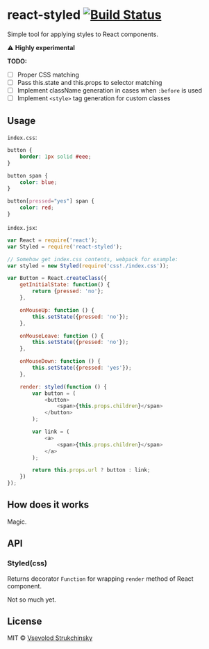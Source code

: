 # react-styled [![Build Status](https://travis-ci.org/floatdrop/react-styled.svg?branch=master)](https://travis-ci.org/floatdrop/react-styled)

Simple tool for applying styles to React components.

:warning: __Highly experimental__

__TODO:__

 * [ ] Proper CSS matching
 * [ ] Pass this.state and this.props to selector matching
 * [ ] Implement className generation in cases when `:before` is used
 * [ ] Implement `<style>` tag generation for custom classes

## Usage

`index.css`:

```css
button {
	border: 1px solid #eee;
}

button span {
	color: blue;
}

button[pressed="yes"] span {
	color: red;
}
```

`index.jsx`:

```js
var React = require('react');
var Styled = require('react-styled');

// Somehow get index.css contents, webpack for example:
var styled = new Styled(require('css!./index.css'));

var Button = React.createClass({
	getInitialState: function() {
		return {pressed: 'no'};
	},

	onMouseUp: function () {
		this.setState({pressed: 'no'});
	},

	onMouseLeave: function () {
		this.setState({pressed: 'no'});
	},

	onMouseDown: function () {
		this.setState({pressed: 'yes'});
	},

	render: styled(function () {
		var button = (
			<button>
				<span>{this.props.children}</span>
			</button>
		);

		var link = (
			<a>
				<span>{this.props.children}</span>
			</a>
		);

		return this.props.url ? button : link;
	})
});
```

## How does it works

Magic.

## API

### Styled(css)

Returns decorator `Function` for wrapping `render` method of React component.

Not so much yet.

## License

MIT © [Vsevolod Strukchinsky](floatdrop@gmail.com)
